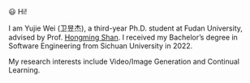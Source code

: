 😃 Hi!

I am Yujie Wei (卫昱杰), a third-year Ph.D. student at Fudan University, advised by Prof. [Hongming Shan](https://hmshan.io). I received my Bachelor’s degree in Software Engineering from Sichuan University in 2022.

My research interests include Video/Image Generation and Continual Learning.